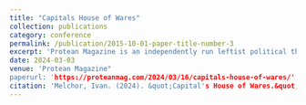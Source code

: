 ```yaml
---
title: "Capitals House of Wares"
collection: publications
category: conference
permalink: /publication/2015-10-01-paper-title-number-3
excerpt: 'Protean Magazine is an independently run leftist political theory magazine.'
date: 2024-03-03
venue: 'Protean Magazine"
paperurl: 'https://proteanmag.com/2024/03/16/capitals-house-of-wares/'
citation: 'Melchor, Ivan. (2024). &quot;Capital's House of Wares.&quot; <i>Protean Magazine 1</i>..'
---
```



